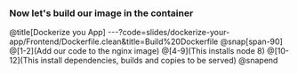 ### Now let's build our image in the container
@title[Dockerize you App]
---?code=slides/dockerize-your-app/Frontend/Dockerfile.clean&title=Build%20Dockerfile
@snap[span-90]
@[1-2](Add our code to the nginx image)
@[4-9](This installs node 8)
@[10-12](This install dependencies, builds and copies to be served)
@snapend
